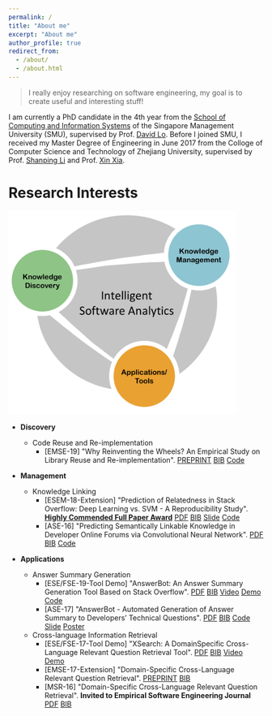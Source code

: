 ```yaml
---
permalink: /
title: "About me"
excerpt: "About me"
author_profile: true
redirect_from: 
  - /about/
  - /about.html
---
```


> I really enjoy researching on software engineering, my goal is to create useful and interesting stuff!

I am currently a PhD candidate in the 4th year from the [School of Computing and Information Systems](https://scis.smu.edu.sg/) of the Singapore Management University (SMU), supervised by Prof. [David Lo](http://www.mysmu.edu/faculty/davidlo). Before I joined SMU, I received my Master Degree of Engineering in June 2017 from the Colloge of Computer Science and Technology of Zhejiang University, supervised by Prof. [Shanping Li](http://www.cs.zju.edu.cn/english/redir.php?catalog_id=103927&object_id=104498) and Prof. [Xin Xia](https://research.monash.edu/en/persons/xin-xia).

Research Interests
======

<img src="https://raw.githubusercontent.com/xbwer/xbwer.github.io/master/research_interests.jpg" width="450" height="400" />

<!--![Intelligent Software Analytics](https://raw.githubusercontent.com/xbwer/xbwer.github.io/master/research_interests.jpg)-->

* **Discovery**
  - Code Reuse and Re-implementation
    - [EMSE-19] "Why Reinventing the Wheels? An Empirical Study on Library Reuse and Re-implementation". [PREPRINT](https://xbwer.github.io/publications/EMSE2019.pdf)  [BIB](https://raw.githubusercontent.com/XBWer/xbwer.github.io/master/_publications/EMSE2019_bib.html) [Code](https://github.com/XBWer/reuse_reimpl) 

* **Management**
  - Knowledge Linking
    - [ESEM-18-Extension] "Prediction of Relatedness in Stack Overflow: Deep Learning vs. SVM - A Reproducibility Study". **[Highly Commended Full Paper Award](https://xbwer.github.io/publications/ESEM_highly_commended_full_paper_award.pdf)** [PDF](https://xbwer.github.io/publications/ESEM2018.pdf)  [BIB](https://raw.githubusercontent.com/XBWer/xbwer.github.io/master/_publications/ESEM2018_bib.html) [Slide](https://xbwer.github.io/publications/ESEM2018-Slide.pdf) [Code](https://github.com/XBWer/ESEM2018)
    - [ASE-16] "Predicting Semantically Linkable Knowledge in Developer Online Forums via Convolutional Neural Network". [PDF](https://xbwer.github.io/publications/ASE2016.pdf)  [BIB](https://raw.githubusercontent.com/XBWer/xbwer.github.io/master/_publications/ASE2016_bib.html) [Code](https://github.com/XBWer/ase16-CNN)
    
* **Applications**
  - Answer Summary Generation
    - [ESE/FSE-19-Tool Demo] "AnswerBot: An Answer Summary Generation Tool Based on Stack Overflow". [PDF](https://xbwer.github.io/publications/FSE2019_Tool.pdf)  [BIB](https://raw.githubusercontent.com/XBWer/xbwer.github.io/master/_publications/FSE2019_Tool_bib.html) [Video](https://youtu.be/EfHp_Cbeg2w) [Demo](http://answerbot.se-research.org) [Code]([Code](https://github.com/XBWer/AnswerBot))
    - [ASE-17] "AnswerBot - Automated Generation of Answer Summary to Developers’ Technical Questions". [PDF](https://xbwer.github.io/publications/ASE2017.pdf)  [BIB](https://raw.githubusercontent.com/XBWer/xbwer.github.io/master/_publications/ASE2017_bib.html) [Code](https://github.com/XBWer/AnswerBot) [Slide](https://xbwer.github.io/publications/ASE2017-Slide.pdf) [Poster](https://xbwer.github.io/publications/ASE2017-Poster.pdf)
  - Cross-language Information Retrieval
    - [ESE/FSE-17-Tool Demo] "XSearch: A DomainSpecific Cross-Language Relevant Question Retrieval Tool". [PDF](https://xbwer.github.io/publications/FSE2017_Tool.pdf)  [BIB](https://raw.githubusercontent.com/XBWer/xbwer.github.io/master/_publications/FSE2017_Tool_bib.html) [Video](https://youtu.be/GP3avNER0Os) [Demo](http://67.230.191.128:8080/XSearch)
    - [EMSE-17-Extension] "Domain-Specific Cross-Language Relevant Question Retrieval". [PREPRINT](https://xbwer.github.io/publications/EMSE2017.pdf)  [BIB](https://raw.githubusercontent.com/XBWer/xbwer.github.io/master/_publications/EMSE2017_bib.html)
    - [MSR-16] "Domain-Specific Cross-Language Relevant Question Retrieval". **Invited to Empirical Software Engineering Journal** [PDF](https://xbwer.github.io/publications/MSR2016.pdf)  [BIB](https://raw.githubusercontent.com/XBWer/xbwer.github.io/master/_publications/MSR2016_bib.html)
